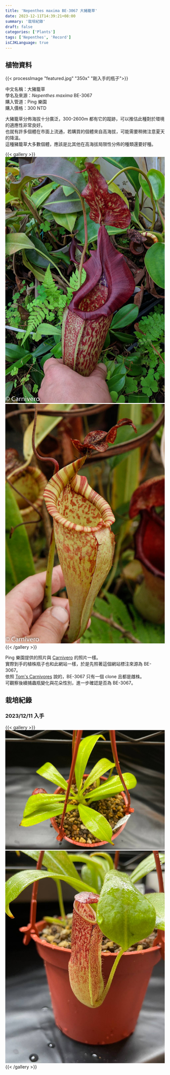 ```yaml
---
title: 'Nepenthes maxima BE-3067 大豬籠草'
date: 2023-12-11T14:39:21+08:00
summary: '栽培紀錄'
draft: false
categories: ['Plants']
tags: ['Nepenthes', 'Record']
isCJKLanguage: true
---
```


## 植物資料

{{< processImage "featured.jpg" "350x" "剛入手的瓶子">}}

中文名稱：大豬籠草  
學名及來源：*Nepenthes maxima* BE-3067  
購入管道：Ping 樂園  
購入價格：300 NTD  

大豬籠草分佈海拔十分廣泛，300-2600m 都有它的蹤跡，可以推估此種對於環境的適應性非常良好。  
也就有許多個體在市面上流通，若購買的個體來自高海拔，可能需要稍微注意夏天的降溫。  
這種豬籠草大多數個體，應該是比其他在高海拔局限性分佈的種類還要好種。  

{{< gallery >}}
  <img src="./images/parent(1).webp" class="grid-w50">
  <img src="./images/parent(2).webp" class="grid-w50">
{{< /gallery >}}

Ping 樂園提供的照片與 [Carnivero](https://www.carnivero.com/products/nepenthes-maxima-be-3067) 的照片一樣。  
實際到手的植株瓶子也和此網站一樣，於是先照著這個網站標注來源為 BE-3067。  
依照 [Tom's Carnivores](https://tomscarnivores.com/plants/nepenthes-maxima/) 說的，BE-3067 只有一個 clone 且都是雌株。  
可觀察後續捕蟲瓶變化與花朵性別，進一步確認是否為 BE-3067。  

## 栽培紀錄

### 2023/12/11 入手

{{< gallery >}}
  <img src="./images/2023-12-11(1).jpg" class="grid-w50">
  <img src="./images/2023-12-11(2).jpg" class="grid-w50">
{{< /gallery >}}
